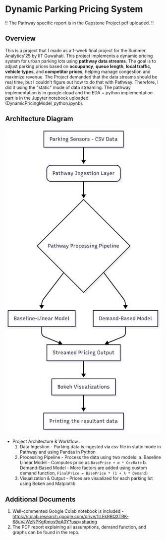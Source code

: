 # Dynamic Parking Pricing System
  !! The Pathway specific report is in the Capstone Project pdf uploaded. !!

## Overview
This is a project that I made as a 1-week final project for the Summer Analytics'25 by IIT Guwahati. 
This project implements a dynamic pricing system for urban parking lots using **pathway data streams**. The goal is to adjust parking prices based on **occupancy**, **queue length**, **local traffic**, **vehicle types**, and **competitor prices**, helping manage congestion and maximize revenue.
The Project demanded that the data streams should be real time, but I couldn't figure out how to do that with Pathway. Therefore, I did it using the "static" mode of data streaming.
The pathway implementation is in google cloud and the EDA + python implementation part is in the Jupyter notebook uploaded (DynamicPricingModel_python.ipynb).

## Architecture Diagram
![](./Architecture_Diagram.png)

- Project Architecture & Workflow :
  1. Data Ingestion - Parking data is ingested via csv file in static mode in Pathway and using Pandas in Python
  2. Processing Pipeline - Process the data using two models:
       a. Baseline Linear Model - Computes price as `BasePrice + α * OccRate`
       b. Demand-Based Model - More factors are added using custom demand function, `FinalPrice = BasePrice * (1 + λ * Demand)`
  3. Visualization & Output - Prices are visualized for each parking lot using Bokeh and Matplotlib

## Additional Documents
 1. Well-commented Google Colab notebook is included - https://colab.research.google.com/drive/1ILEkRBQXTRK-68uVJWzNPKgKmos9qA0Y?usp=sharing
 2. The PDF report explaining all assumptions, demand function, and graphs can be found in the repo.
